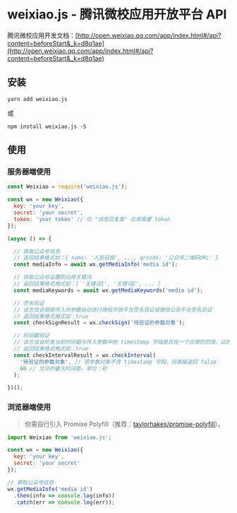 # weixiao.js - 腾讯微校应用开放平台 API

腾讯微校应用开发文档：[http://open.weixiao.qq.com/app/index.html#/api?content=beforeStart&_k=d8q1ae](http://open.weixiao.qq.com/app/index.html#/api?content=beforeStart&_k=d8q1ae)

## 安装

```shell
yarn add weixiao.js
```
或
```shell
npm install weixiao.js -S
```

## 使用

### 服务器端使用

```javascript
const Weixiao = require('weixiao.js');

const wx = new Weixiao({
  key: 'your key',
  secret: 'your secret',
  token: 'your token' // 仅 "消息回复类" 应用需要 token
});

(async () => {

  // 获取公众号信息
  // 返回结果格式如：{ name: '人民日报', ..., qrcode: '公众号二维码URL' }
  const mediaInfo = await wx.getMediaInfo('media id');

  // 获取公众号设置的应用关键词
  // 返回结果格式格式如：[ '关键词1', '关键词2', ... ]
  const mediaKeywords = await wx.getMediaKeywords('media id');

  // 签名验证
  // 该方法会根据传入的参数自动进行微校开放平台签名验证或微信公众平台签名验证
  // 返回结果格式格式如：true
  const checkSignResult = wx.checkSign('待验证的参数对象');

  // 时间戳验证
  // 该方法会检查当前时间戳与传入参数中的 timestamp 字段是否在一个合理的范围，以防止重放攻击
  // 返回结果格式格式如：true
  const checkIntervalResult = wx.checkInterval(
    '待验证的参数对象', // 若参数对象不含 timestamp 字段，将直接返回 false
    60 // 允许的最大时间差，单位：秒
  );

})();

```

### 浏览器端使用

> 你需自行引入 Promise Polyfill（推荐：[taylorhakes/promise-polyfill](https://github.com/taylorhakes/promise-polyfill)）。

```javascript
import Weixiao from 'weixiao.js';

const wx = new Weixiao({
  key: 'your key',
  secret: 'your secret'
});

// 获取公众号信息
wx.getMediaInfo('media id')
  .then(info => console.log(info))
  .catch(err => console.log(err));

```
